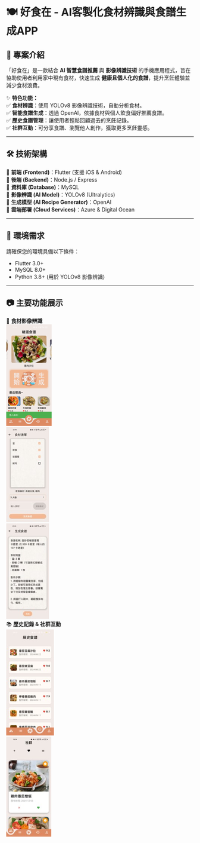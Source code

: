 # 🍽️ 好食在 - AI客製化食材辨識與食譜生成APP

## 📌 專案介紹
「好食在」是一款結合 **AI 智慧食譜推薦** 與 **影像辨識技術** 的手機應用程式，旨在協助使用者利用家中現有食材，快速生成 **健康且個人化的食譜**，提升烹飪體驗並減少食材浪費。

✨ **特色功能：**  
✅ **食材辨識**：使用 YOLOv8 影像辨識技術，自動分析食材。  
✅ **智能食譜生成**：透過 OpenAI，依據食材與個人飲食偏好推薦食譜。  
✅ **歷史食譜管理**：讓使用者輕鬆回顧過去的烹飪記錄。  
✅ **社群互動**：可分享食譜、瀏覽他人創作，獲取更多烹飪靈感。  

---

## 🛠️ 技術架構
📌 **前端 (Frontend)**：Flutter (支援 iOS & Android)  
📌 **後端 (Backend)**：Node.js / Express  
📌 **資料庫 (Database)**：MySQL  
📌 **影像辨識 (AI Model)**：YOLOv8 (Ultralytics)  
📌 **生成模型 (AI Recipe Generator)**：OpenAI  
📌 **雲端部署 (Cloud Services)**：Azure & Digital Ocean  

---

## 🚀 環境需求

請確保您的環境具備以下條件：  
- Flutter 3.0+  
- MySQL 8.0+  
- Python 3.8+ (用於 YOLOv8 影像辨識)  

---

## 📷 主要功能展示
🚀 **食材影像辨識**  
![image](https://github.com/AaliyahWu/RecipeGPT/blob/master/readmeJpg/%E9%A3%9F%E6%9D%90%E5%BD%B1%E5%83%8F%E8%BE%A8%E8%AD%98/%E5%9C%96%E7%89%871.png)  
![image](https://github.com/AaliyahWu/RecipeGPT/blob/master/readmeJpg/%E9%A3%9F%E6%9D%90%E5%BD%B1%E5%83%8F%E8%BE%A8%E8%AD%98/%E5%9C%96%E7%89%872.jpg)  
![image](https://github.com/AaliyahWu/RecipeGPT/blob/master/readmeJpg/%E9%A3%9F%E6%9D%90%E5%BD%B1%E5%83%8F%E8%BE%A8%E8%AD%98/%E5%9C%96%E7%89%873.jpg)  
📚 **歷史記錄 & 社群互動**  
![image](https://github.com/AaliyahWu/RecipeGPT/blob/master/readmeJpg/%E6%AD%B7%E5%8F%B2%E8%A8%98%E9%8C%84%20%26%20%E7%A4%BE%E7%BE%A4%E4%BA%92%E5%8B%95/%E5%9C%96%E7%89%874.jpg)  
![image](https://github.com/AaliyahWu/RecipeGPT/blob/master/readmeJpg/%E6%AD%B7%E5%8F%B2%E8%A8%98%E9%8C%84%20%26%20%E7%A4%BE%E7%BE%A4%E4%BA%92%E5%8B%95/%E5%9C%96%E7%89%875.jpg)  


